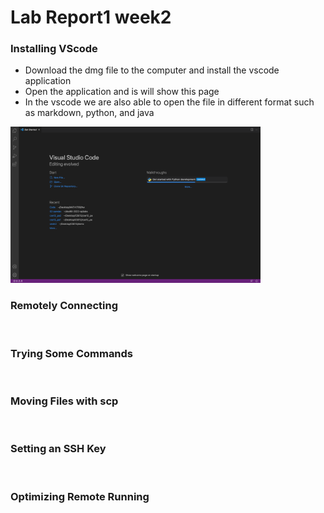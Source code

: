 # Lab Report1 week2

### Installing VScode
- Download the dmg file to the computer and install the vscode application
- Open the application and is will show this page
- In the vscode we are also able to open the file in different format such as markdown, python, and java
<img src="VSCode.png" alt="drawing" width="400"/>
<br>

### Remotely Connecting
<br>

### Trying Some Commands
<br>

### Moving Files with scp
<br>

### Setting an SSH Key
<br>

### Optimizing Remote Running
<br>
